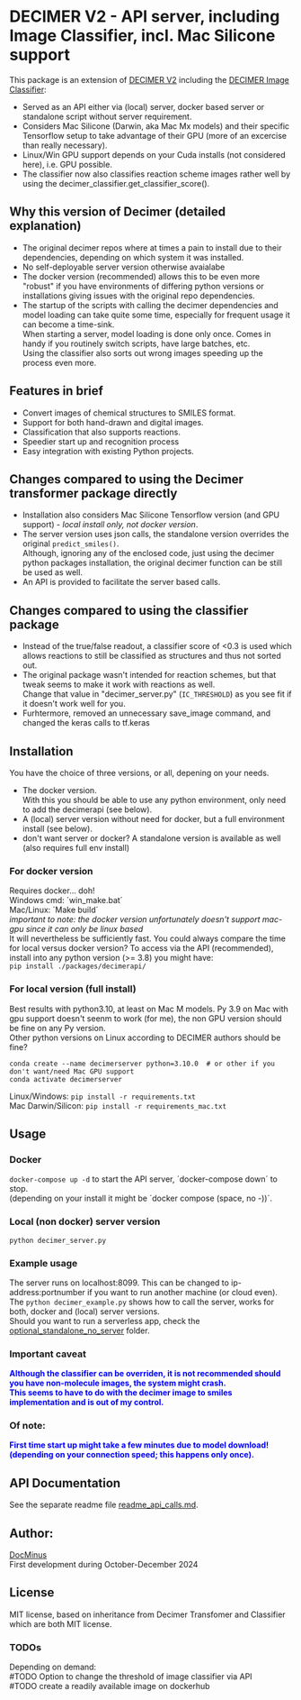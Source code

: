 # DECIMER V2 - API server, including Image Classifier, incl. Mac Silicone support
This package is an extension of [DECIMER V2](https://github.com/Kohulan/DECIMER-Image_Transformer) including the [DECIMER Image Classifier](https://github.com/Iagea/DECIMER-Image-Classifier):
- Served as an API either via (local) server, docker based server or standalone script without server requirement.
- Considers Mac Silicone (Darwin, aka Mac Mx models) and their specific Tensorflow setup to take advantage of their GPU (more of an excercise than really necessary).
- Linux/Win GPU support depends on your Cuda installs (not considered here), i.e. GPU possible.
- The classifier now also classifies reaction scheme images rather well by using the decimer_classifier.get_classifier_score().

## Why this version of Decimer (detailed explanation)
- The original decimer repos where at times a pain to install due to their dependencies, depending on which system it was installed.
- No self-deployable server version otherwise avaialabe
- The docker version (recommended) allows this to be even more "robust" if you have environments of differing python versions or installations giving issues with the original repo dependencies. 
- The startup of the scripts with calling the decimer dependencies and model loading can take quite some time, especially for frequent usage it can become a time-sink.<br> 
When starting a server, model loading is done only once. Comes in handy if you routinely switch scripts, have large batches, etc.<br>
Using the classifier also sorts out wrong images speeding up the process even more.

## Features in brief
- Convert images of chemical structures to SMILES format.
- Support for both hand-drawn and digital images.
- Classification that also supports reactions.
- Speedier start up and recognition process
- Easy integration with existing Python projects.


## Changes compared to using the Decimer transformer package directly
- Installation also considers Mac Silicone Tensorflow version (and GPU support) - _local install only, not docker version_.<br>
- The server version uses json calls, the standalone version overrides the original `predict_smiles()`. <br>
Although, ignoring any of the enclosed code, just using the decimer python packages installation, the original decimer function can be still be used as well.<br>
- An API is provided to facilitate the server based calls.

## Changes compared to using the classifier package
- Instead of the true/false readout, a classifier score of <0.3 is used which allows reactions to still be classified as structures and thus not sorted out.
- The original package wasn't intended for reaction schemes, but that tweak seems to make it work with reactions as well. <br>
  Change that value in "decimer_server.py" (`IC_THRESHOLD`) as you see fit if it doesn't work well for you.
- Furhtermore, removed an unnecessary save_image command, and changed the keras calls to tf.keras

## Installation
You have the choice of three versions, or all, depening on your needs.

* The docker version. <br>
With this you should be able to use any python environment, only need to add the decimerapi (see below).
* A (local) server version without need for docker, but a full environment install (see below).
* don't want server or docker? A standalone version is available as well (also requires full env install)

### For docker version
Requires docker... doh!<br>
Windows cmd: ´win_make.bat´<br>
Mac/Linux: ´Make build´<br>
_important to note: the docker version unfortunately doesn't support mac-gpu since it can only be linux based_<br>
It will nevertheless be sufficiently fast. You could always compare the time for local versus docker version?
To access via the API (recommended), install into any python version (>= 3.8) you might have: <br>
```pip install ./packages/decimerapi/``` <br>

### For local version (full install)
Best results with python3.10, at least on Mac M models. Py 3.9 on Mac with gpu support doesn't seenm to work (for me), the non GPU version should be fine on any Py version.<br>
Other python versions on Linux according to DECIMER authors should be fine?<br>
```shell
conda create --name decimerserver python=3.10.0  # or other if you don't want/need Mac GPU support
conda activate decimerserver
```
Linux/Windows: ```pip install -r requirements.txt``` <br>
Mac Darwin/Silicon: ```pip install -r requirements_mac.txt``` <br>

## Usage
### Docker
`docker-compose up -d` to start the API server, ´docker-compose down´ to stop. <br>
(depending on your install it might be ´docker compose (space, no -))´.<br>

### Local (non docker) server version
`python decimer_server.py`<br>

### Example usage
The server runs on localhost:8099. This can be changed to ip-address:portnumber if you want to run another machine (or cloud even).<br>
The `python decimer_example.py` shows how to call the server, works for both, docker and (local) server versions.<br>
Should you want to run a serverless app, check the [optional_standalone_no_server](./optional_standalone_no_server) folder.

### Important caveat
<span style="background-color: white; color:blue; font-weight:bold;">Although the classifier can be overriden, it is not recommended should you have non-molecule images, the system might crash. <br>
This seems to have to do with the decimer image to smiles implementation and is out of my control.</span>

### Of note:
<span style="background-color: white; color:blue; font-weight:bold;">First time start up might take a few minutes due to model download! (depending on your connection speed; this happens only once).</span>

## API Documentation
See the separate readme file [readme_api_calls.md](readme_api_calls.md).

## Author: 
[DocMinus](https://github.com/DocMinus) <br>
First development during October-December 2024

## License
MIT license, based on inheritance from Decimer Transfomer and Classifier which are both MIT license. 
<br>

### TODOs
Depending on demand:<br>
#TODO Option to change the threshold of image classifier via API<br>
#TODO create a readily available image on dockerhub<br>
